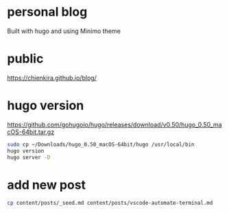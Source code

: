 # personal blog
Built with hugo and using Minimo theme

# public
https://chienkira.github.io/blog/

# hugo version
https://github.com/gohugoio/hugo/releases/download/v0.50/hugo_0.50_macOS-64bit.tar.gz

```bash
sudo cp ~/Downloads/hugo_0.50_macOS-64bit/hugo /usr/local/bin
hugo version
hugo server -D
```

# add new post
```bash
cp content/posts/_seed.md content/posts/vscode-automate-terminal.md
```
